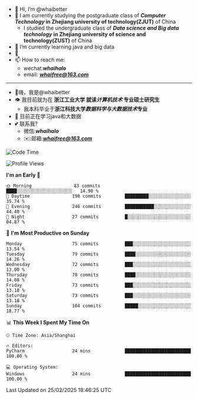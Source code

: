 - 👋 Hi, I’m @whaibetter
- 👀 I am currently studying the postgraduate class of ***Computer Technology* in Zhejiang university of technology(ZJUT)** of China
  -  I studied the undergraduate class of ***Data science and Big data technology* in Zhejiang university of science and technology(ZUST)** of China
- 🌱 I’m currently learning java and big data
- 💞️ 
- 📫 How to reach me: 
  - wechat:***whaihalo***
  - email: ***whaifree@163.com***
 ------------------------
- 👋嗨，我是@whaibetter
- 👁 我目前就为在 **浙江工业大学 就读*计算机技术* 专业硕士研究生**
  - 我本科毕业于**浙江科技大学*数据科学与大数据技术*专业**
- 🌴 目前正在学习java和大数据
- 💕 联系我?
  - 微信:***whaihalo***
  - ✉️:邮箱:***whaifree@163.com***

<!--START_SECTION:waka-->
![Code Time](http://img.shields.io/badge/Code%20Time-666%20hrs%2026%20mins-blue)

![Profile Views](http://img.shields.io/badge/Profile%20Views-1-blue)

**I'm an Early 🐤** 

```text
🌞 Morning                83 commits          ████░░░░░░░░░░░░░░░░░░░░░   14.98 % 
🌆 Daytime                198 commits         █████████░░░░░░░░░░░░░░░░   35.74 % 
🌃 Evening                246 commits         ███████████░░░░░░░░░░░░░░   44.40 % 
🌙 Night                  27 commits          █░░░░░░░░░░░░░░░░░░░░░░░░   04.87 % 
```
📅 **I'm Most Productive on Sunday** 

```text
Monday                   75 commits          ███░░░░░░░░░░░░░░░░░░░░░░   13.54 % 
Tuesday                  79 commits          ████░░░░░░░░░░░░░░░░░░░░░   14.26 % 
Wednesday                72 commits          ███░░░░░░░░░░░░░░░░░░░░░░   13.00 % 
Thursday                 78 commits          ████░░░░░░░░░░░░░░░░░░░░░   14.08 % 
Friday                   73 commits          ███░░░░░░░░░░░░░░░░░░░░░░   13.18 % 
Saturday                 73 commits          ███░░░░░░░░░░░░░░░░░░░░░░   13.18 % 
Sunday                   104 commits         █████░░░░░░░░░░░░░░░░░░░░   18.77 % 
```


📊 **This Week I Spent My Time On** 

```text
🕑︎ Time Zone: Asia/Shanghai

🔥 Editors: 
PyCharm                  24 mins             █████████████████████████   100.00 % 

💻 Operating System: 
Windows                  24 mins             █████████████████████████   100.00 % 
```


 Last Updated on 25/02/2025 18:46:25 UTC
<!--END_SECTION:waka-->
